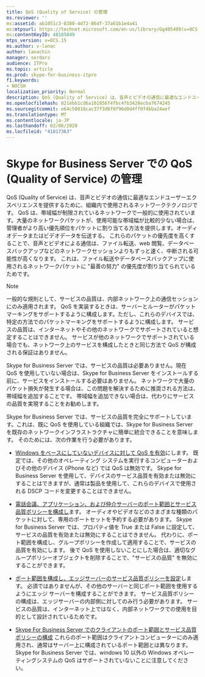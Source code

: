 ```yaml
---
title: QoS (Quality of Service) の管理
ms.reviewer: ''
ms:assetid: ab1051c3-8380-4d72-86df-37a61b1e4a41
ms:mtpsurl: https://technet.microsoft.com/en-us/library/Gg405409(v=OCS.15)
ms:contentKeyID: 48185049
mtps_version: v=OCS.15
ms.author: v-lanac
author: lanachin
manager: serdars
audience: ITPro
ms.topic: article
ms.prod: skype-for-business-itpro
f1.keywords:
- NOCSH
localization_priority: Normal
description: QoS (Quality of Service) は、音声とビデオの通信に最適なエンドユーザーエクスペリエンスを提供するために、組織内で使用されるネットワークテクノロジです。
ms.openlocfilehash: 821ebb1cd6a101856f4fbc4fb3428ecba7674245
ms.sourcegitcommit: e64c50818cac37f3d6f0f96d0d4ff0f4bba24aef
ms.translationtype: MT
ms.contentlocale: ja-JP
ms.lasthandoff: 02/06/2020
ms.locfileid: "41817363"
---
```

# <a name="managing-quality-of-service-qos-in-skype-for-business-server"></a>Skype for Business Server での QoS (Quality of Service) の管理


QoS (Quality of Service) は、音声とビデオの通信に最適なエンドユーザーエクスペリエンスを提供するために、組織内で使用されるネットワークテクノロジです。 QoS は、帯域幅が制限されているネットワークで一般的に使用されています。大量のネットワークパケットが、使用可能な帯域幅が比較的少ない場合は、管理者がより高い優先順位をパケットに割り当てる方法を提供します。オーディオデータまたはビデオデータを伝送する。 これらのパケットの優先度を高くすることで、音声とビデオによる通信は、ファイル転送、web 閲覧、データベースバックアップなどのネットワークセッションよりもずっと速く、中断される可能性が高くなります。 これは、ファイル転送やデータベースバックアップに使用されるネットワークパケットに "最善の努力" の優先度が割り当てられているためです。


> [!NOTE]  
> 一般的な規則として、サービスの品質は、内部ネットワーク上の通信セッションにのみ適用されます。 QoS を実装するときは、サーバーとルーターがパケットマーキングをサポートするように構成します。ただし、これらのデバイスでは、特定の方法でのパケットマーキングをサポートするように構成します。 サービスの品質は、インターネットやその他のネットワークでサポートされていると想定することはできません。 サービスが他のネットワークでサポートされている場合でも、ネットワーク上のサービスを構成したときと同じ方法で QoS が構成される保証はありません。

Skype for Business Server では、サービスの品質は必要ありません。現在 QoS を使用していない場合は、Skype for Business Server をインストールする前に、サービスをインストールする必要はありません。 ネットワークで大量のパケット損失が発生する場合は、この問題を解決するために推奨される方法は、帯域幅を追加することです。 帯域幅を追加できない場合は、代わりにサービスの品質を実現することをお勧めします。

Skype for Business Server では、サービスの品質を完全にサポートしています。これは、既に QoS を使用している組織では、Skype for Business Server を既存のネットワークインフラストラクチャに簡単に統合できることを意味します。 そのためには、次の作業を行う必要があります。

  - [Windows をベースにしていないデバイスに対して QoS を有効](enabling-qos-for-devices-that-are-not-based-on-windows.md)にします。 既定では、その他のオペレーティング システムを実行するコンピューターおよびその他のデバイス (iPhone など) では QoS は無効です。 Skype for Business Server を使用して、デバイスのサービス品質を有効または無効にすることはできますが、通常は製品を使用して、これらのデバイスで使用される DSCP コードを変更することはできません。

  - [電話会議、アプリケーション、および仲介サーバーのポート範囲とサービス品質ポリシーを構成し](configuring-port-ranges-for-your-conferencing-application-and-mediation-servers.md)ます。 オーディオやビデオなどのさまざまな種類のパケットに対して、専用のポートセットを予約する必要があります。 Skype for Business Server では、プロパティ値を True または False に設定して、サービスの品質を有効または無効にすることはできません。 代わりに、ポート範囲を構成し、グループポリシーを作成して適用することで、サービスの品質を有効にします。 後で QoS を使用しないことにした場合は、適切なグループポリシーオブジェクトを削除することで、"サービスの品質" を無効にすることができます。

  - [ポート範囲を構成し、エッジサーバーのサービス品質ポリシーを設定](configuring-port-ranges-for-your-edge-servers.md)します。 必須ではありませんが、その他のサーバーと同じポート範囲を使用するようにエッジ サーバーを構成することができます。 サービス品質ポリシーの構成は、エッジサーバーの内部側に対してのみ行う必要があります。 サービスの品質は、インターネット上ではなく、内部ネットワークでの使用を目的として設計されているためです。

- [Skype For Business Server でのクライアントのポート範囲とサービス品質ポリシーの構成](configuring-port-ranges-for-your-skype-clients.md) これらのポート範囲はクライアントコンピューターにのみ適用され、通常はサーバー上に構成されているポート範囲とは異なります。 Skype for Business Server では、windows 10 以外の Windows オペレーティングシステムの QoS はサポートされていないことに注意してください。


